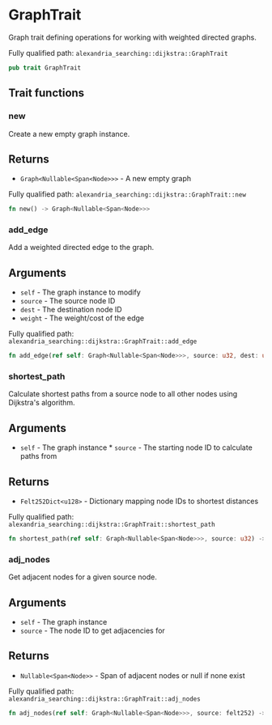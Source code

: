 # GraphTrait

Graph trait defining operations for working with weighted directed graphs.

Fully qualified path: `alexandria_searching::dijkstra::GraphTrait`

```rust
pub trait GraphTrait
```

## Trait functions

### new

Create a new empty graph instance.

## Returns

- `Graph<Nullable<Span<Node>>>` - A new empty graph

Fully qualified path: `alexandria_searching::dijkstra::GraphTrait::new`

```rust
fn new() -> Graph<Nullable<Span<Node>>>
```

### add_edge

Add a weighted directed edge to the graph.

## Arguments

- `self` - The graph instance to modify
- `source` - The source node ID
- `dest` - The destination node ID
- `weight` - The weight/cost of the edge

Fully qualified path: `alexandria_searching::dijkstra::GraphTrait::add_edge`

```rust
fn add_edge(ref self: Graph<Nullable<Span<Node>>>, source: u32, dest: u32, weight: u128)
```

### shortest_path

Calculate shortest paths from a source node to all other nodes using Dijkstra's algorithm.

## Arguments

- `self` - The graph instance \* `source` - The starting node ID to calculate paths from

## Returns

- `Felt252Dict<u128>` - Dictionary mapping node IDs to shortest distances

Fully qualified path: `alexandria_searching::dijkstra::GraphTrait::shortest_path`

```rust
fn shortest_path(ref self: Graph<Nullable<Span<Node>>>, source: u32) -> Felt252Dict<u128>
```

### adj_nodes

Get adjacent nodes for a given source node.

## Arguments

- `self` - The graph instance
- `source` - The node ID to get adjacencies for

## Returns

- `Nullable<Span<Node>>` - Span of adjacent nodes or null if none exist

Fully qualified path: `alexandria_searching::dijkstra::GraphTrait::adj_nodes`

```rust
fn adj_nodes(ref self: Graph<Nullable<Span<Node>>>, source: felt252) -> Nullable<Span<Node>>
```
